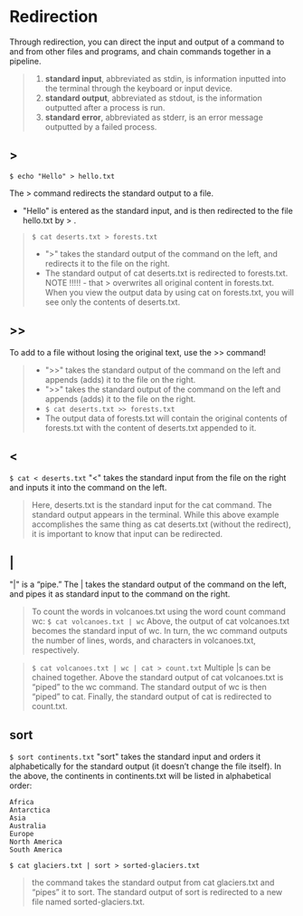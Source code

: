 # Redirection

Through redirection, you can direct the input and output of a command to and from other files and programs, and chain commands together in a pipeline.

> 1. __standard input__, abbreviated as stdin, is information inputted into the terminal through the keyboard or input device.
> 2. __standard output__, abbreviated as stdout, is the information outputted after a process is run.
> 3. __standard error__, abbreviated as stderr, is an error message outputted by a failed process.


## >

```$ echo "Hello" > hello.txt```

The > command redirects the standard output to a file. 
- "Hello" is entered as the standard input, and is then redirected to the file hello.txt by > .

> ```$ cat deserts.txt > forests.txt```
> - ">" takes the standard output of the command on the left, and redirects it to the file on the right.
> - The standard output of cat deserts.txt is redirected to forests.txt.
> NOTE !!!!! -  that > overwrites all original content in forests.txt. When you view the output data by using cat on forests.txt, you will see only the contents of deserts.txt.


## >>

To add to a file without losing the original text, use the >> command!

> - ">>" takes the standard output of the command on the left and appends (adds) it to the file on the right.
> - ">>" takes the standard output of the command on the left and appends (adds) it to the file on the right.
> - ```$ cat deserts.txt >> forests.txt```
> - The output data of forests.txt will contain the original contents of forests.txt with the content of deserts.txt appended to it.


## <

```$ cat < deserts.txt```
"<" takes the standard input from the file on the right and inputs it into the command on the left.

> Here, deserts.txt is the standard input for the cat command. The standard output appears in the terminal.
> While this above example accomplishes the same thing as cat deserts.txt (without the redirect), it is important to know that input can be redirected.

## |

"|" is a “pipe.” The | takes the standard output of the command on the left, and pipes it as standard input to the command on the right.

> To count the words in volcanoes.txt using the word count command wc: ```$ cat volcanoes.txt | wc```
> Above, the output of cat volcanoes.txt becomes the standard input of wc. In turn, the wc command outputs the number of lines, words, and characters in volcanoes.txt, respectively.

> ```$ cat volcanoes.txt | wc | cat > count.txt```
> Multiple |s can be chained together. Above the standard output of cat volcanoes.txt is “piped” to the wc command. The standard output of wc is then “piped” to cat. Finally, the standard output of cat is redirected to count.txt.


## sort

```$ sort continents.txt```
"sort" takes the standard input and orders it alphabetically for the standard output (it doesn’t change the file itself). In the above, the continents in continents.txt will be listed in alphabetical order:

```
Africa
Antarctica
Asia
Australia
Europe
North America
South America
```

```$ cat glaciers.txt | sort > sorted-glaciers.txt```
> the command takes the standard output from cat glaciers.txt and “pipes” it to sort.
> The standard output of sort is redirected to a new file named sorted-glaciers.txt.


















